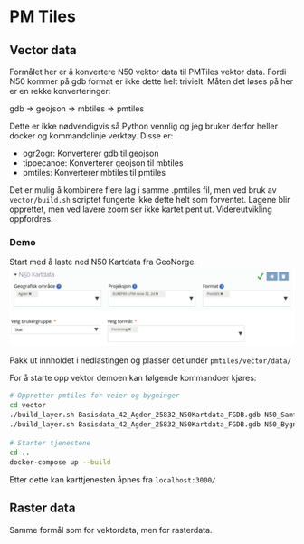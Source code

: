 # PM Tiles

## Vector data

Formålet her er å konvertere N50 vektor data til PMTiles vektor data. Fordi N50 kommer på gdb format
er ikke dette helt trivielt. Måten det løses på her er en rekke konverteringer:

gdb => geojson => mbtiles => pmtiles

Dette er ikke nødvendigvis så Python vennlig og jeg bruker derfor heller docker og kommandolinje verktøy. Disse er:

- ogr2ogr: Konverterer gdb til geojson
- tippecanoe: Konverterer geojson til mbtiles
- pmtiles: Konverterer mbtiles til pmtiles


Det er mulig å kombinere flere lag i samme .pmtiles fil, men ved bruk av `vector/build.sh` scriptet fungerte
ikke dette helt som forventet. Lagene blir opprettet, men ved lavere zoom ser ikke kartet pent ut. Videreutvikling
oppfordres.

### Demo

Start med å laste ned N50 Kartdata fra GeoNorge:
![geonorge](../../public/img/geonorge-n50-agder.png)

Pakk ut innholdet i nedlastingen og plasser det under `pmtiles/vector/data/`

For å starte opp vektor demoen kan følgende kommandoer kjøres:

```bash
# Oppretter pmtiles for veier og bygninger 
cd vector
./build_layer.sh Basisdata_42_Agder_25832_N50Kartdata_FGDB.gdb N50_Samferdsel_senterlinje
./build_layer.sh Basisdata_42_Agder_25832_N50Kartdata_FGDB.gdb N50_BygningerOgAnlegg_omrade

# Starter tjenestene
cd ..
docker-compose up --build
```

Etter dette kan karttjenesten åpnes fra `localhost:3000/`


## Raster data

Samme formål som for vektordata, men for rasterdata.
